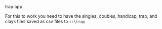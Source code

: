 trap app

For this to work you need to have the singles, doubles, handicap, trap, and clays files saved as csv files to `c:\trap`
